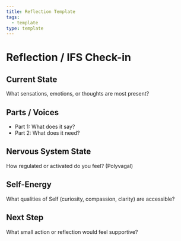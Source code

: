 ```yaml
---
title: Reflection Template
tags:
  - template
type: template
---
```


<!-- @format -->

# Reflection / IFS Check-in

## Current State

What sensations, emotions, or thoughts are most present?

## Parts / Voices

- Part 1: What does it say?
- Part 2: What does it need?

## Nervous System State

How regulated or activated do you feel? (Polyvagal)

## Self-Energy

What qualities of Self (curiosity, compassion, clarity) are accessible?

## Next Step

What small action or reflection would feel supportive?

